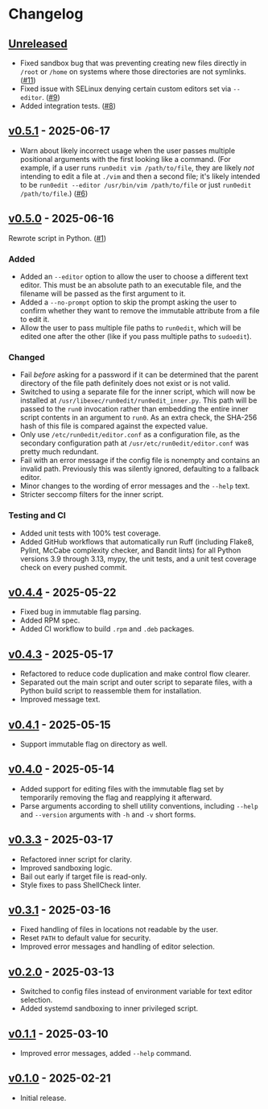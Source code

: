 # Changelog

## [Unreleased]

- Fixed sandbox bug that was preventing creating new files directly in `/root`
  or `/home` on systems where those directories are not symlinks.
  ([#11](https://github.com/HastD/run0edit/pull/11))
- Fixed issue with SELinux denying certain custom editors set via `--editor`.
  ([#9](https://github.com/HastD/run0edit/pull/9))
- Added integration tests. ([#8](https://github.com/HastD/run0edit/pull/8))

## [v0.5.1] - 2025-06-17

- Warn about likely incorrect usage when the user passes multiple positional
  arguments with the first looking like a command. (For example, if a user runs
  `run0edit vim /path/to/file`, they are likely _not_ intending to edit a file
  at `./vim` and then a second file; it's likely intended to be
  `run0edit --editor /usr/bin/vim /path/to/file` or just
  `run0edit /path/to/file`.) ([#6](https://github.com/HastD/run0edit/pull/6))

## [v0.5.0] - 2025-06-16

Rewrote script in Python. ([#1](https://github.com/HastD/run0edit/pull/1))

### Added

- Added an `--editor` option to allow the user to choose a different text
  editor. This must be an absolute path to an executable file, and the filename
  will be passed as the first argument to it.
- Added a `--no-prompt` option to skip the prompt asking the user to confirm
  whether they want to remove the immutable attribute from a file to edit it.
- Allow the user to pass multiple file paths to `run0edit`, which will be edited
  one after the other (like if you pass multiple paths to `sudoedit`).

### Changed

- Fail _before_ asking for a password if it can be determined that the parent
  directory of the file path definitely does not exist or is not valid.
- Switched to using a separate file for the inner script, which will now be
  installed at `/usr/libexec/run0edit/run0edit_inner.py`. This path will be
  passed to the `run0` invocation rather than embedding the entire inner script
  contents in an argument to `run0`. As an extra check, the SHA-256 hash of this
  file is compared against the expected value.
- Only use `/etc/run0edit/editor.conf` as a configuration file, as the secondary
  configuration path at `/usr/etc/run0edit/editor.conf` was pretty much
  redundant.
- Fail with an error message if the config file is nonempty and contains an
  invalid path. Previously this was silently ignored, defaulting to a fallback
  editor.
- Minor changes to the wording of error messages and the `--help` text.
- Stricter seccomp filters for the inner script.

### Testing and CI

- Added unit tests with 100% test coverage.
- Added GitHub workflows that automatically run Ruff (including Flake8, Pylint,
  McCabe complexity checker, and Bandit lints) for all Python versions 3.9
  through 3.13, mypy, the unit tests, and a unit test coverage check on every
  pushed commit.

## [v0.4.4] - 2025-05-22

- Fixed bug in immutable flag parsing.
- Added RPM spec.
- Added CI workflow to build `.rpm` and `.deb` packages.

## [v0.4.3] - 2025-05-17

- Refactored to reduce code duplication and make control flow clearer.
- Separated out the main script and outer script to separate files, with a
  Python build script to reassemble them for installation.
- Improved message text.

## [v0.4.1] - 2025-05-15

- Support immutable flag on directory as well.

## [v0.4.0] - 2025-05-14

- Added support for editing files with the immutable flag set by temporarily
  removing the flag and reapplying it afterward.
- Parse arguments according to shell utility conventions, including `--help` and
  `--version` arguments with `-h` and `-v` short forms.

## [v0.3.3] - 2025-03-17

- Refactored inner script for clarity.
- Improved sandboxing logic.
- Bail out early if target file is read-only.
- Style fixes to pass ShellCheck linter.

## [v0.3.1] - 2025-03-16

- Fixed handling of files in locations not readable by the user.
- Reset `PATH` to default value for security.
- Improved error messages and handling of editor selection.

## [v0.2.0] - 2025-03-13

- Switched to config files instead of environment variable for text editor
  selection.
- Added systemd sandboxing to inner privileged script.

## [v0.1.1] - 2025-03-10

- Improved error messages, added `--help` command.

## [v0.1.0] - 2025-02-21

- Initial release.

[Unreleased]: https://github.com/HastD/run0edit/compare/v0.5.1...HEAD
[v0.5.1]: https://github.com/HastD/run0edit/compare/v0.5.0...v0.5.1
[v0.5.0]: https://github.com/HastD/run0edit/compare/v0.4.4...v0.5.0
[v0.4.4]: https://github.com/HastD/run0edit/compare/v0.4.3...v0.4.4
[v0.4.3]: https://github.com/HastD/run0edit/compare/v0.4.1...v0.4.3
[v0.4.1]: https://github.com/HastD/run0edit/compare/v0.4.0...v0.4.1
[v0.4.0]: https://github.com/HastD/run0edit/compare/v0.3.3...v0.4.0
[v0.3.3]: https://github.com/HastD/run0edit/compare/v0.3.1...v0.3.3
[v0.3.1]: https://github.com/HastD/run0edit/compare/v0.2.0...v0.3.1
[v0.2.0]: https://github.com/HastD/run0edit/compare/v0.1.1...v0.2.0
[v0.1.1]: https://github.com/HastD/run0edit/compare/v0.1.0...v0.1.1
[v0.1.0]: https://github.com/HastD/run0edit/releases/tag/v0.1.0

